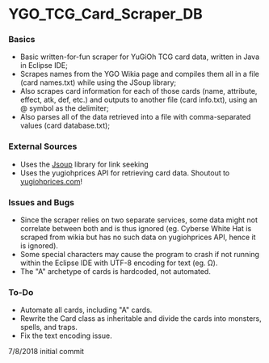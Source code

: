 # YGO_TCG_Card_Scraper_DB

### Basics

- Basic written-for-fun scraper for YuGiOh TCG card data, written in Java in Eclipse IDE;
- Scrapes names from the YGO Wikia page and compiles them all in a file (card names.txt) while using the JSoup library;
- Also scrapes card information for each of those cards (name, attribute, effect, atk, def, etc.) and outputs to another file (card info.txt), using an @ symbol as the delimiter;
- Also parses all of the data retrieved into a file with comma-separated values (card database.txt);

### External Sources
- Uses the [Jsoup](http://jsoup.org) library for link seeking
- Uses the yugiohprices API for retrieving card data. Shoutout to [yugiohprices.com](http://yugiohprices.com)!

### Issues and Bugs
- Since the scraper relies on two separate services, some data might not correlate between both and is thus ignored (eg. Cyberse White Hat is scraped from wikia but has no such data on yugiohprices API, hence it is ignored).
- Some special characters may cause the program to crash if not running within the Eclipse IDE with UTF-8 encoding for text (eg. Ω).
- The "A" archetype of cards is hardcoded, not automated.

### To-Do
- Automate all cards, including "A" cards.
- Rewrite the Card class as inheritable and divide the cards into monsters, spells, and traps.
- Fix the text encoding issue.

7/8/2018 initial commit
